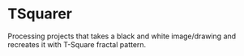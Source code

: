 # TSquarer
Processing projects that takes a black and white image/drawing and recreates it with T-Square fractal pattern.   
